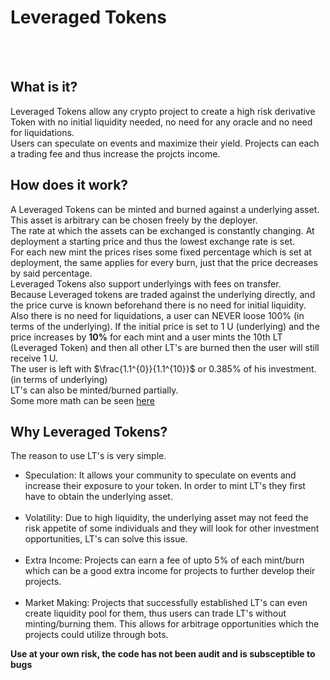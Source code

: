 <h1>Leveraged Tokens</h1>
<br>
<br>
<h2> What is it? </h2>
<p>
  Leveraged Tokens allow any crypto project to create a high risk derivative Token with no initial liquidity needed, no need for any oracle and no need for liquidations. <br>
  Users can speculate on events and maximize their yield. Projects can each a trading fee and thus increase the projcts income.
</p>

<h2> How does it work?</h2>
<p>
  A Leveraged Tokens can be minted and burned against a underlying asset. This asset is arbitrary can be chosen freely by the deployer. <br>
  The rate at which the assets can be exchanged is constantly changing. At deployment a starting price and thus the lowest exchange rate is set. <br>
  For each new mint the prices rises some fixed percentage which is set at deployment, the same applies for every burn, just that the price decreases by said percentage. <br>
  Leveraged Tokens also support underlyings with fees on transfer. <br>
  Because Leveraged tokens are traded against the underlying directly, and the price curve is known beforehand there is no need for initial liquidity. <br>
  Also there is no need for liquidations, a user can NEVER loose 100% (in terms of the underlying). If the initial price is set to 1 U (underlying) and the price increases by <b>10%</b> for each mint and a user mints the 10th LT (Leveraged Token) and then all other LT's are burned then the user will still receive 1 U. <br>
  The user is left with $\frac{1.1^{0}}{1.1^{10}}$ or 0.385% of his investment. (in terms of underlying) <br>
  LT's can also be minted/burned partially. <br>
  Some more math can be seen <a href='https://www.desmos.com/calculator/0cvbcckmou'>here</a>
</p>
<h2> Why Leveraged Tokens?</h2>
  The reason to use LT's is very simple. 
  <ul>
      <li>Speculation: It allows your community to speculate on events and increase their exposure to your token. In order to mint LT's they first have to obtain the underlying asset.</li> <br>
      <li>Volatility: Due to high liquidity, the underlying asset may not feed the risk appetite of some individuals and they will look for other investment opportunities, LT's can solve this issue.</li> <br>
      <li>Extra Income: Projects can earn a fee of upto 5% of each mint/burn which can be a good extra income for projects to further develop their projects.</li> <br>    
      <li>Market Making: Projects that successfully established LT's can even create liquidity pool for them, thus users can trade LT's without minting/burning them. This allows for arbitrage opportunities which the projects could utilize through bots.</li>
  </ul>

<b>Use at your own risk, the code has not been audit and is subsceptible to bugs</b>
